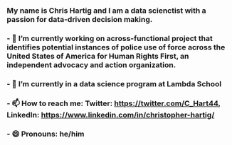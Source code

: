 ### My name is Chris Hartig and I am a data scienctist with a passion for data-driven decision making.

### - 🔭 I’m currently working on across-functional project that identifies potential instances of police use of force across the United States of America for Human Rights First, an independent advocacy and action organization. 
### - 🌱 I’m currently in a data science program at Lambda School
### - 📫 How to reach me: Twitter: https://twitter.com/C_Hart44, LinkedIn: https://www.linkedin.com/in/christopher-hartig/
### - 😄 Pronouns: he/him

<!--
**ChrisHartig44/ChrisHartig44** is a ✨ _special_ ✨ repository because its `README.md` (this file) appears on your GitHub profile.

